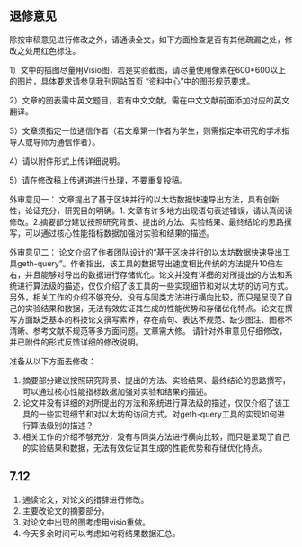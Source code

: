 ## 退修意见

除按审稿意见进行修改之外，请通读全文，如下方面检查是否有其他疏漏之处，修改之处用红色标注。

 1）文中的插图尽量用Visio图，若是实验截图，请尽量使用像素在600*600以上的图片，具体要求请参见我刊网站首页 “资料中心”中的图形规范要求。

 2）文章的图表需中英文题目，若有中文文献，需在中文文献前面添加对应的英文翻译。

 3）文章须指定一位通信作者（若文章第一作者为学生，则需指定本研究的学术指导人或导师为通信作者）。

 4）请以附件形式上传详细说明。

 5）请在修改稿上传通道进行处理，不要重复投稿。





外审意见一： 文章提出了基于区块并行的以太坊数据快速导出方法，具有创新性，论证充分，研究目的明确。1. 文章有许多地方出现语句表述错误，请认真阅读修改。2.摘要部分建议按照研究背景、提出的方法、实验结果、最终结论的思路撰写，可以通过核心性能指标数据加强对实验和结果的描述。



外审意见二： 论文介绍了作者团队设计的“基于区块并行的以太坊数据快速导出工具geth-query”。作者指出，该工具的数据导出速度相比传统的方法提升10倍左右，并且能够对导出的数据进行存储优化。论文并没有详细的对所提出的方法和系统进行算法级的描述，仅仅介绍了该工具的一些实现细节和对以太坊的访问方式。另外，相关工作的介绍不够充分，没有与同类方法进行横向比较，而只是呈现了自己的实验结果和数据，无法有效佐证其生成的性能优势和存储优化特点。论文在撰写方面缺乏基本的科技论文撰写素养，存在病句、表达不规范、缺少图注、图标不清晰、参考文献不规范等多方面问题。文章需大修。 请针对外审意见仔细修改，并已附件的形式反馈详细的修改说明。



准备从以下方面去修改：

1. 摘要部分建议按照研究背景、提出的方法、实验结果、最终结论的思路撰写，可以通过核心性能指标数据加强对实验和结果的描述。
2. 论文并没有详细的对所提出的方法和系统进行算法级的描述，仅仅介绍了该工具的一些实现细节和对以太坊的访问方式。对geth-query工具的实现如何进行算法级别的描述？
3. 相关工作的介绍不够充分，没有与同类方法进行横向比较，而只是呈现了自己的实验结果和数据，无法有效佐证其生成的性能优势和存储优化特点。



## 7.12

1. 通读论文，对论文的措辞进行修改。
2. 主要改论文的摘要部分。
3. 对论文中出现的图考虑用visio重做。
4. 今天多余时间可以考虑如何将结果数据汇总。





